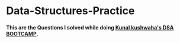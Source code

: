 # Data-Structures-Practice

#### This are the Questions I solved while doing [Kunal kushwaha's DSA BOOTCAMP](https://github.com/kunal-kushwaha/DSA-Bootcamp-Java).

